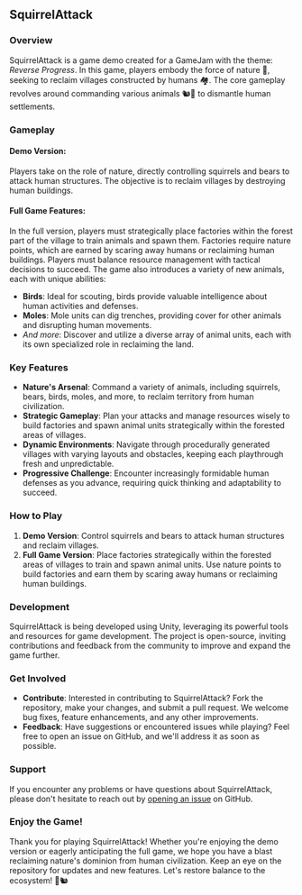 ## SquirrelAttack

### Overview

SquirrelAttack is a game demo created for a GameJam with the theme: *Reverse Progress*. In this game, players embody the force of nature 🌳, seeking to reclaim villages constructed by humans 🏘️. The core gameplay revolves around commanding various animals 🐿🐻 to dismantle human settlements.

### Gameplay

#### Demo Version:
Players take on the role of nature, directly controlling squirrels and bears to attack human structures. The objective is to reclaim villages by destroying human buildings.

#### Full Game Features:
In the full version, players must strategically place factories within the forest part of the village to train animals and spawn them. Factories require nature points, which are earned by scaring away humans or reclaiming human buildings. Players must balance resource management with tactical decisions to succeed. The game also introduces a variety of new animals, each with unique abilities:

- **Birds**: Ideal for scouting, birds provide valuable intelligence about human activities and defenses.
- **Moles**: Mole units can dig trenches, providing cover for other animals and disrupting human movements.
- *And more*: Discover and utilize a diverse array of animal units, each with its own specialized role in reclaiming the land.

### Key Features

- **Nature's Arsenal**: Command a variety of animals, including squirrels, bears, birds, moles, and more, to reclaim territory from human civilization.
- **Strategic Gameplay**: Plan your attacks and manage resources wisely to build factories and spawn animal units strategically within the forested areas of villages.
- **Dynamic Environments**: Navigate through procedurally generated villages with varying layouts and obstacles, keeping each playthrough fresh and unpredictable.
- **Progressive Challenge**: Encounter increasingly formidable human defenses as you advance, requiring quick thinking and adaptability to succeed.

### How to Play

1. **Demo Version**: Control squirrels and bears to attack human structures and reclaim villages.
2. **Full Game Version**: Place factories strategically within the forested areas of villages to train and spawn animal units. Use nature points to build factories and earn them by scaring away humans or reclaiming human buildings.

### Development

SquirrelAttack is being developed using Unity, leveraging its powerful tools and resources for game development. The project is open-source, inviting contributions and feedback from the community to improve and expand the game further.

### Get Involved

- **Contribute**: Interested in contributing to SquirrelAttack? Fork the repository, make your changes, and submit a pull request. We welcome bug fixes, feature enhancements, and any other improvements.
- **Feedback**: Have suggestions or encountered issues while playing? Feel free to open an issue on GitHub, and we'll address it as soon as possible.

### Support

If you encounter any problems or have questions about SquirrelAttack, please don't hesitate to reach out by [opening an issue](https://github.com/noah4ever/SquirrelAttack/issues) on GitHub.

### Enjoy the Game!

Thank you for playing SquirrelAttack! Whether you're enjoying the demo version or eagerly anticipating the full game, we hope you have a blast reclaiming nature's dominion from human civilization. Keep an eye on the repository for updates and new features. Let's restore balance to the ecosystem! 🌳🐿️